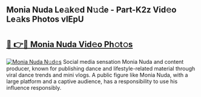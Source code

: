 ## Monia Nuda Le𝚊k𝚎d N𝚞𝚍e - Part-K2z Vid𝚎o Le𝚊ks Photos vIEpU

# <h2><a href="http://fbeqm00.evod.top/?m=Monia+Nuda">🔗 👉🔴 Monia Nuda Vid𝚎o Ph𝚘t𝚘s</a></h2>

[![Monia Nuda N𝚞d𝚎s](https://i.imgur.com/8V9OHl7.gif)](http://fbeqm00.evod.top/?m=Monia+Nuda)
Social media sensation Monia Nuda and content producer, known for publishing dance and lifestyle-related material through viral dance trends and mini vlogs. A public figure like Monia Nuda, with a large platform and a captive audience, has a responsibility to use his influence responsibly. 

